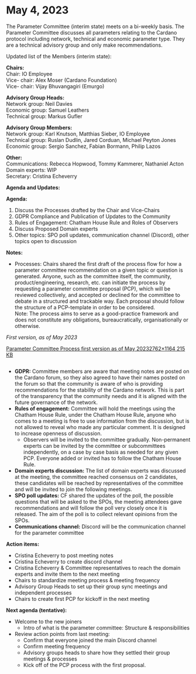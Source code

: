 # May 4, 2023

The Parameter Committee (interim state) meets on a bi-weekly basis. The Parameter Committee discusses all parameters relating to the Cardano protocol including network, technical and economic parameter type. They are a technical advisory group and only make recommendations.

Updated list of the Members (interim state):

**Chairs:**\
Chair: IO Employee\
Vice- chair: Alex Moser (Cardano Foundation)\
Vice- chair: Vijay Bhuvangagiri (Emurgo)

**Advisory Group Heads:**\
Network group: Neil Davies\
Economic group: Samuel Leathers\
Technical group: Markus Gufler

**Advisory Group Members:**\
Network group: Karl Knutson, Matthias Sieber, IO Employee\
Technical group: Ruslan Dudlin, Jared Corduan, Michael Peyton Jones\
Economic group: Sergio Sanchez, Fabian Bormann, Philip Lazos

**Other:**\
Communications: Rebecca Hopwood, Tommy Kammerer, Nathaniel Acton\
Domain experts: WIP\
Secretary: Cristina Echeverry

**Agenda and Updates:**

**Agenda:**

1. Discuss the Processes drafted by the Chair and Vice-Chairs
2. GDPR Compliance and Publication of Updates to the Community
3. Rules of Engagement: Chatham House Rule and Roles of Observers
4. Discuss Proposed Domain experts
5. Other topics: SPO poll updates, communication channel (Discord), other topics open to discussion

**Notes:**

* Processes: Chairs shared the first draft of the process flow for how a parameter committee recommendation on a given topic or question is generated. Anyone, such as the committee itself, the community, product/engineering, research, etc. can initiate the process by requesting a parameter committee proposal (PCP), which will be reviewed collectively, and accepted or declined for the committee to debate in a structured and trackable way. Each proposal should follow the structure of a PCP-template in order to be considered.\
  Note: The process aims to serve as a good-practice framework and does not constitute any obligations, bureaucratically, organisationally or otherwise.

_First version, as of May 2023_

[Parameter Committee Process first version as of May 20232762×1164 215 KB](https://global.discourse-cdn.com/business4/uploads/cardano/original/3X/5/7/57ea34a4324787ec9c1fd3b587227752b6c6ceb5.jpeg)

<figure><img src="https://global.discourse-cdn.com/business4/uploads/cardano/optimized/3X/5/7/57ea34a4324787ec9c1fd3b587227752b6c6ceb5_2_1000x421.jpeg" alt=""><figcaption></figcaption></figure>

* **GDPR:** Committee members are aware that meeting notes are posted on the Cardano forum, so they also agreed to have their names posted on the forum so that the community is aware of who is providing recommendations for the stability of the Cardano network. This is part of the transparency that the community needs and it is aligned with the future governance of the network.
* **Rules of engagement:** Committee will hold the meetings using the Chatham House Rule, under the Chatham House Rule, anyone who comes to a meeting is free to use information from the discussion, but is not allowed to reveal who made any particular comment. It is designed to increase openness of discussion.
  * Observers will be invited to the committee gradually. Non-permanent experts can be invited by the committee or subcommittees independently, on a case by case basis as needed for any given PCP. Everyone added or invited has to follow the Chatham House Rule.
* **Domain experts discussion:** The list of domain experts was discussed at the meeting, the committee reached consensus on 2 candidates, these candidates will be reached by representatives of the committee and will be invited to join the following meetings.
* **SPO poll updates:** CF shared the updates of the poll, the possible questions that will be asked to the SPOs, the meeting attendees gave recommendations and will follow the poll very closely once it is released. The aim of the poll is to collect relevant opinions from the SPOs.
* **Communications channel:** Discord will be the communication channel for the parameter committee

**Action items:**

* Cristina Echeverry to post meeting notes
* Cristina Echeverry to create discord channel
* Cristina Echeverry & Committee representatives to reach the domain experts and invite them to the next meeting
* Chairs to standardize meeting process & meeting frequency
* Advisory Group Heads to set up their group sync meetings and independent processes
* Chairs to create first PCP for kickoff in the next meeting

**Next agenda (tentative):**

* Welcome to the new joiners
  * Intro of what is the parameter committee: Structure & responsibilities
* Review action points from last meeting:
  * Confirm that everyone joined the main Discord channel
  * Confirm meeting frequency
  * Advisory groups heads to share how they settled their group meetings & processes
  * Kick off of the PCP process with the first proposal.
